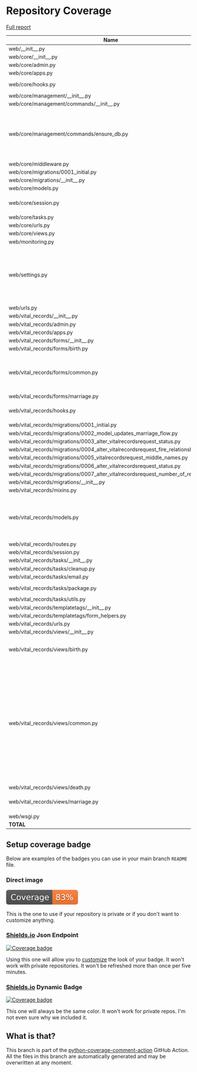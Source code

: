 # Repository Coverage

[Full report](https://htmlpreview.github.io/?https://github.com/Office-of-Digital-Services/cdt-ods-disaster-recovery/blob/python-coverage-comment-action-data/htmlcov/index.html)

| Name                                                                                   |    Stmts |     Miss |   Branch |   BrPart |   Cover |   Missing |
|--------------------------------------------------------------------------------------- | -------: | -------: | -------: | -------: | ------: | --------: |
| web/\_\_init\_\_.py                                                                    |        5 |        2 |        0 |        0 |     60% |       5-7 |
| web/core/\_\_init\_\_.py                                                               |        0 |        0 |        0 |        0 |    100% |           |
| web/core/admin.py                                                                      |       24 |       13 |        2 |        0 |     42% |     21-39 |
| web/core/apps.py                                                                       |        5 |        0 |        0 |        0 |    100% |           |
| web/core/hooks.py                                                                      |       11 |        4 |        0 |        0 |     64% |9-10, 14-15 |
| web/core/management/\_\_init\_\_.py                                                    |        0 |        0 |        0 |        0 |    100% |           |
| web/core/management/commands/\_\_init\_\_.py                                           |        0 |        0 |        0 |        0 |    100% |           |
| web/core/management/commands/ensure\_db.py                                             |      183 |        4 |       42 |        4 |     96% |73, 87-89, 99, 103->exit, 230->232, 306->310 |
| web/core/middleware.py                                                                 |        9 |        1 |        2 |        1 |     82% |        19 |
| web/core/migrations/0001\_initial.py                                                   |        7 |        0 |        0 |        0 |    100% |           |
| web/core/migrations/\_\_init\_\_.py                                                    |        0 |        0 |        0 |        0 |    100% |           |
| web/core/models.py                                                                     |        8 |        0 |        0 |        0 |    100% |           |
| web/core/session.py                                                                    |       25 |        5 |        4 |        2 |     76% |13-19, 25-26, 33 |
| web/core/tasks.py                                                                      |       15 |        2 |        0 |        0 |     87% |    60, 64 |
| web/core/urls.py                                                                       |        5 |        0 |        0 |        0 |    100% |           |
| web/core/views.py                                                                      |        9 |        0 |        2 |        0 |    100% |           |
| web/monitoring.py                                                                      |       12 |        0 |        4 |        0 |    100% |           |
| web/settings.py                                                                        |      108 |        6 |       14 |        7 |     89% |52, 54, 56, 127->131, 139->142, 151, 267-268 |
| web/urls.py                                                                            |       16 |        7 |        2 |        1 |     56% |     31-39 |
| web/vital\_records/\_\_init\_\_.py                                                     |        0 |        0 |        0 |        0 |    100% |           |
| web/vital\_records/admin.py                                                            |        6 |        0 |        0 |        0 |    100% |           |
| web/vital\_records/apps.py                                                             |        5 |        0 |        0 |        0 |    100% |           |
| web/vital\_records/forms/\_\_init\_\_.py                                               |        0 |        0 |        0 |        0 |    100% |           |
| web/vital\_records/forms/birth.py                                                      |       23 |        0 |        0 |        0 |    100% |           |
| web/vital\_records/forms/common.py                                                     |       70 |       22 |        6 |        0 |     63% |100-107, 110-120, 123-131 |
| web/vital\_records/forms/marriage.py                                                   |       20 |        0 |        0 |        0 |    100% |           |
| web/vital\_records/hooks.py                                                            |       16 |        6 |        0 |        0 |     62% |10-11, 15-16, 20-21 |
| web/vital\_records/migrations/0001\_initial.py                                         |        7 |        0 |        0 |        0 |    100% |           |
| web/vital\_records/migrations/0002\_model\_updates\_marriage\_flow.py                  |        4 |        0 |        0 |        0 |    100% |           |
| web/vital\_records/migrations/0003\_alter\_vitalrecordsrequest\_status.py              |        5 |        0 |        0 |        0 |    100% |           |
| web/vital\_records/migrations/0004\_alter\_vitalrecordsrequest\_fire\_relationship.py  |        4 |        0 |        0 |        0 |    100% |           |
| web/vital\_records/migrations/0005\_vitalrecordsrequest\_middle\_names.py              |        4 |        0 |        0 |        0 |    100% |           |
| web/vital\_records/migrations/0006\_alter\_vitalrecordsrequest\_status.py              |        5 |        0 |        0 |        0 |    100% |           |
| web/vital\_records/migrations/0007\_alter\_vitalrecordsrequest\_number\_of\_records.py |        4 |        0 |        0 |        0 |    100% |           |
| web/vital\_records/migrations/\_\_init\_\_.py                                          |        0 |        0 |        0 |        0 |    100% |           |
| web/vital\_records/mixins.py                                                           |       74 |        4 |       12 |        0 |     91% |     11-14 |
| web/vital\_records/models.py                                                           |       91 |        7 |        4 |        0 |     93% |232, 237, 241, 245, 249, 253, 257 |
| web/vital\_records/routes.py                                                           |       27 |        0 |        0 |        0 |    100% |           |
| web/vital\_records/session.py                                                          |       26 |        0 |        6 |        0 |    100% |           |
| web/vital\_records/tasks/\_\_init\_\_.py                                               |        0 |        0 |        0 |        0 |    100% |           |
| web/vital\_records/tasks/cleanup.py                                                    |       68 |        0 |       18 |        0 |    100% |           |
| web/vital\_records/tasks/email.py                                                      |       33 |        2 |        0 |        0 |     94% |     29-34 |
| web/vital\_records/tasks/package.py                                                    |      152 |        0 |        6 |        1 |     99% |  224->228 |
| web/vital\_records/tasks/utils.py                                                      |        7 |        0 |        0 |        0 |    100% |           |
| web/vital\_records/templatetags/\_\_init\_\_.py                                        |        0 |        0 |        0 |        0 |    100% |           |
| web/vital\_records/templatetags/form\_helpers.py                                       |       10 |       10 |        2 |        0 |      0% |      1-13 |
| web/vital\_records/urls.py                                                             |        4 |        0 |        0 |        0 |    100% |           |
| web/vital\_records/views/\_\_init\_\_.py                                               |        0 |        0 |        0 |        0 |    100% |           |
| web/vital\_records/views/birth.py                                                      |       58 |       33 |        0 |        0 |     43% |16-28, 36-47, 54-60, 71-90 |
| web/vital\_records/views/common.py                                                     |      150 |       53 |        6 |        0 |     62% |59-62, 86-91, 94-97, 107-111, 114-121, 153-161, 173-181, 184-191, 194-199, 207-209, 213-224 |
| web/vital\_records/views/death.py                                                      |       14 |        0 |        0 |        0 |    100% |           |
| web/vital\_records/views/marriage.py                                                   |       39 |       26 |        0 |        0 |     33% |10-36, 44-57, 64-70 |
| web/wsgi.py                                                                            |        6 |        6 |        0 |        0 |      0% |      8-16 |
|                                                                              **TOTAL** | **1374** |  **213** |  **132** |   **16** | **83%** |           |


## Setup coverage badge

Below are examples of the badges you can use in your main branch `README` file.

### Direct image

[![Coverage badge](https://raw.githubusercontent.com/Office-of-Digital-Services/cdt-ods-disaster-recovery/python-coverage-comment-action-data/badge.svg)](https://htmlpreview.github.io/?https://github.com/Office-of-Digital-Services/cdt-ods-disaster-recovery/blob/python-coverage-comment-action-data/htmlcov/index.html)

This is the one to use if your repository is private or if you don't want to customize anything.

### [Shields.io](https://shields.io) Json Endpoint

[![Coverage badge](https://img.shields.io/endpoint?url=https://raw.githubusercontent.com/Office-of-Digital-Services/cdt-ods-disaster-recovery/python-coverage-comment-action-data/endpoint.json)](https://htmlpreview.github.io/?https://github.com/Office-of-Digital-Services/cdt-ods-disaster-recovery/blob/python-coverage-comment-action-data/htmlcov/index.html)

Using this one will allow you to [customize](https://shields.io/endpoint) the look of your badge.
It won't work with private repositories. It won't be refreshed more than once per five minutes.

### [Shields.io](https://shields.io) Dynamic Badge

[![Coverage badge](https://img.shields.io/badge/dynamic/json?color=brightgreen&label=coverage&query=%24.message&url=https%3A%2F%2Fraw.githubusercontent.com%2FOffice-of-Digital-Services%2Fcdt-ods-disaster-recovery%2Fpython-coverage-comment-action-data%2Fendpoint.json)](https://htmlpreview.github.io/?https://github.com/Office-of-Digital-Services/cdt-ods-disaster-recovery/blob/python-coverage-comment-action-data/htmlcov/index.html)

This one will always be the same color. It won't work for private repos. I'm not even sure why we included it.

## What is that?

This branch is part of the
[python-coverage-comment-action](https://github.com/marketplace/actions/python-coverage-comment)
GitHub Action. All the files in this branch are automatically generated and may be
overwritten at any moment.